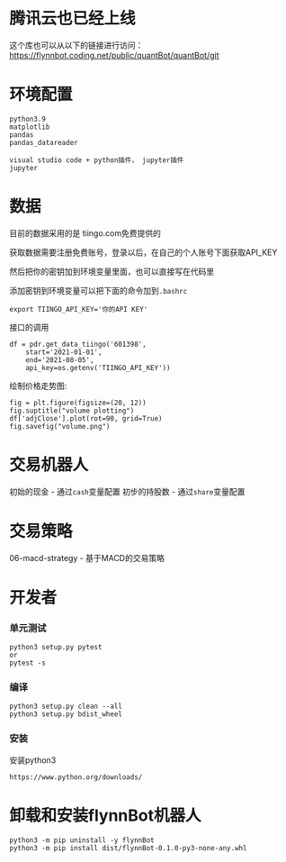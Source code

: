 # 腾讯云也已经上线
这个库也可以从以下的链接进行访问：
https://flynnbot.coding.net/public/quantBot/quantBot/git


# 环境配置

```
python3.9
matplotlib
pandas
pandas_datareader

visual studio code + python插件， jupyter插件
jupyter
```

# 数据

目前的数据采用的是 tiingo.com免费提供的

获取数据需要注册免费账号，登录以后，在自己的个人账号下面获取API_KEY


然后把你的密钥加到环境变量里面，也可以直接写在代码里

添加密钥到环境变量可以把下面的命令加到`.bashrc`
```
export TIINGO_API_KEY='你的API KEY'
```

接口的调用
```
df = pdr.get_data_tiingo('601398', 
    start='2021-01-01',
    end='2021-08-05',
    api_key=os.getenv('TIINGO_API_KEY'))
```

绘制价格走势图:
```
fig = plt.figure(figsize=(20, 12))
fig.suptitle("volume plotting")
df['adjClose'].plot(rot=90, grid=True)
fig.savefig("volume.png")
```


# 交易机器人
初始的现金 - 通过`cash`变量配置
初步的持股数 - 通过`share`变量配置


# 交易策略
06-macd-strategy - 基于MACD的交易策略

# 开发者

### 单元测试

```
python3 setup.py pytest
or
pytest -s
```

### 编译

```
python3 setup.py clean --all
python3 setup.py bdist_wheel
```

### 安装
安装python3
```
https://www.python.org/downloads/
```

# 卸载和安装flynnBot机器人
```
python3 -m pip uninstall -y flynnBot
python3 -m pip install dist/flynnBot-0.1.0-py3-none-any.whl
```
